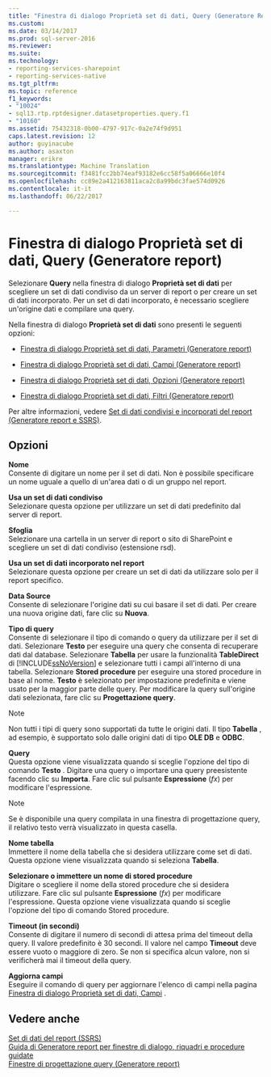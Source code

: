 ```yaml
---
title: "Finestra di dialogo Proprietà set di dati, Query (Generatore Report) | Documenti Microsoft"
ms.custom: 
ms.date: 03/14/2017
ms.prod: sql-server-2016
ms.reviewer: 
ms.suite: 
ms.technology:
- reporting-services-sharepoint
- reporting-services-native
ms.tgt_pltfrm: 
ms.topic: reference
f1_keywords:
- "10024"
- sql13.rtp.rptdesigner.datasetproperties.query.f1
- "10160"
ms.assetid: 75432318-0b00-4797-917c-0a2e74f9d951
caps.latest.revision: 12
author: guyinacube
ms.author: asaxton
manager: erikre
ms.translationtype: Machine Translation
ms.sourcegitcommit: f3481fcc2bb74eaf93182e6cc58f5a06666e10f4
ms.openlocfilehash: cc89e2a412163811aca2c8a99bdc3fae574d0926
ms.contentlocale: it-it
ms.lasthandoff: 06/22/2017

---
```

# <a name="dataset-properties-dialog-box-query-report-builder"></a>Finestra di dialogo Proprietà set di dati, Query (Generatore report)
  Selezionare **Query** nella finestra di dialogo **Proprietà set di dati** per scegliere un set di dati condiviso da un server di report o per creare un set di dati incorporato. Per un set di dati incorporato, è necessario scegliere un'origine dati e compilare una query.  
  
 Nella finestra di dialogo **Proprietà set di dati** sono presenti le seguenti opzioni:  
  
-   [Finestra di dialogo Proprietà set di dati, Parametri &#40;Generatore report&#41;](http://msdn.microsoft.com/library/3a0672ad-c969-455b-b952-585164ce1dda)  
  
-   [Finestra di dialogo Proprietà set di dati, Campi &#40;Generatore report&#41;](http://msdn.microsoft.com/library/75c7e54a-3d20-4c9a-88da-ab36dce2ce42)  
  
-   [Finestra di dialogo Proprietà set di dati, Opzioni &#40;Generatore report&#41;](../../reporting-services/report-data/dataset-properties-dialog-box-options-report-builder.md)  
  
-   [Finestra di dialogo Proprietà set di dati, Filtri &#40;Generatore report&#41;](http://msdn.microsoft.com/library/933a6f44-4eb7-4e73-9c40-ac0fd17b23d3)  
  
 Per altre informazioni, vedere [Set di dati condivisi e incorporati del report &#40;Generatore report e SSRS&#41;](../../reporting-services/report-data/report-embedded-datasets-and-shared-datasets-report-builder-and-ssrs.md).  
  
## <a name="options"></a>Opzioni  
 **Nome**  
 Consente di digitare un nome per il set di dati. Non è possibile specificare un nome uguale a quello di un'area dati o di un gruppo nel report.  
  
 **Usa un set di dati condiviso**  
 Selezionare questa opzione per utilizzare un set di dati predefinito dal server di report.  
  
 **Sfoglia**  
 Selezionare una cartella in un server di report o sito di SharePoint e scegliere un set di dati condiviso (estensione rsd).  
  
 **Usa un set di dati incorporato nel report**  
 Selezionare questa opzione per creare un set di dati da utilizzare solo per il report specifico.  
  
 **Data Source**  
 Consente di selezionare l'origine dati su cui basare il set di dati. Per creare una nuova origine dati, fare clic su **Nuova**.  
  
 **Tipo di query**  
 Consente di selezionare il tipo di comando o query da utilizzare per il set di dati. Selezionare **Testo** per eseguire una query che consenta di recuperare dati dal database. Selezionare **Tabella** per usare la funzionalità **TableDirect** di [!INCLUDE[ssNoVersion](../../includes/ssnoversion-md.md)] e selezionare tutti i campi all'interno di una tabella. Selezionare **Stored procedure** per eseguire una stored procedure in base al nome. **Testo** è selezionato per impostazione predefinita e viene usato per la maggior parte delle query. Per modificare la query sull'origine dati selezionata, fare clic su **Progettazione query**.  
  
> [!NOTE]  
>  Non tutti i tipi di query sono supportati da tutte le origini dati. Il tipo **Tabella** , ad esempio, è supportato solo dalle origini dati di tipo **OLE DB** e **ODBC**.  
  
 **Query**  
 Questa opzione viene visualizzata quando si sceglie l'opzione del tipo di comando **Testo** . Digitare una query o importare una query preesistente facendo clic su **Importa**. Fare clic sul pulsante **Espressione** (*fx*) per modificare l'espressione.  
  
> [!NOTE]  
>  Se è disponibile una query compilata in una finestra di progettazione query, il relativo testo verrà visualizzato in questa casella.  
  
 **Nome tabella**  
 Immettere il nome della tabella che si desidera utilizzare come set di dati. Questa opzione viene visualizzata quando si seleziona **Tabella**.  
  
 **Selezionare o immettere un nome di stored procedure**  
 Digitare o scegliere il nome della stored procedure che si desidera utilizzare. Fare clic sul pulsante **Espressione** (*fx*) per modificare l'espressione. Questa opzione viene visualizzata quando si sceglie l'opzione del tipo di comando Stored procedure.  
  
 **Timeout (in secondi)**  
 Consente di digitare il numero di secondi di attesa prima del timeout della query. Il valore predefinito è 30 secondi. Il valore nel campo **Timeout** deve essere vuoto o maggiore di zero. Se non si specifica alcun valore, non si verificherà mai il timeout della query.  
  
 **Aggiorna campi**  
 Eseguire il comando di query per aggiornare l'elenco di campi nella pagina [Finestra di dialogo Proprietà set di dati, Campi](http://msdn.microsoft.com/library/75c7e54a-3d20-4c9a-88da-ab36dce2ce42) .  
  
## <a name="see-also"></a>Vedere anche  
 [Set di dati del report &#40;SSRS&#41;](../../reporting-services/report-data/report-datasets-ssrs.md)   
 [Guida di Generatore report per finestre di dialogo, riquadri e procedure guidate](http://msdn.microsoft.com/en-us/2da24891-0b6d-4d3c-8b18-81b98752642f)   
 [Finestre di progettazione query &#40;Generatore report&#41;](http://msdn.microsoft.com/library/553f0d4e-8b1d-4148-9321-8b41a1e8e1b9)  
  
  

